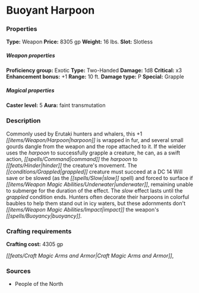 ﻿---
Title: "Buoyant Harpoon"
Type: "Weapon"
Price: "8305 gp"
Weight: "16 lbs."
Slot: "Slotless"
Proficiency group: "Exotic"
Weapon properties Type: "Two-Handed"
Damage: "1d8"
Critical: "x3"
Enhancement bonus: "+1"
Range: "10 ft."
Damage type: "P"
Special: "Grapple"
Caster level: "5"
Aura: "faint transmutation"
Description: |
  "Commonly used by Erutaki hunters and whalers, this _+1 harpoon_ is wrapped in fur, and several small gourds dangle from the weapon and the rope attached to it. If the wielder uses the harpoon to successfully grapple a creature, he can, as a swift action, command the harpoon to hinder the creature's movement. The grappled creature must succeed at a DC 14 Will save or be slowed (as the _slow_ spell) and forced to surface if underwater, remaining unable to submerge for the duration of the effect. The _slow_ effect lasts until the grappled condition ends. Hunters often decorate their harpoons in colorful baubles to help them stand out in icy waters, but these adornments don't impact the weapon's buoyancy."
Crafting cost: "4305 gp"
Sources: "['People of the North']"
---

# Buoyant Harpoon

### Properties

**Type:** Weapon **Price:** 8305 gp **Weight:** 16 lbs. **Slot:** Slotless

##### Weapon properties

**Proficiency group:** Exotic **Type:** Two-Handed **Damage:** 1d8 **Critical:** x3 **Enhancement bonus:** +1 **Range:** 10 ft. **Damage type:** P **Special:** Grapple

##### Magical properties

**Caster level:** 5 **Aura:** faint transmutation

### Description

Commonly used by Erutaki hunters and whalers, this +1 _[[items/Weapon/Harpoon|harpoon]]_ is wrapped in fur, and several small gourds dangle from the weapon and the rope attached to it. If the wielder uses the _harpoon_ to successfully grapple a creature, he can, as a swift action, _[[spells/Command|command]]_ the _harpoon_ to _[[feats/Hinder|hinder]]_ the creature's movement. The _[[conditions/Grappled|grappled]]_ creature must succeed at a DC 14 Will save or be slowed (as the _[[spells/Slow|slow]]_ spell) and forced to surface if _[[items/Weapon Magic Abilities/Underwater|underwater]]_, remaining unable to submerge for the duration of the effect. The _slow_ effect lasts until the _grappled_ condition ends. Hunters often decorate their harpoons in colorful baubles to help them stand out in icy waters, but these adornments don't _[[items/Weapon Magic Abilities/Impact|impact]]_ the weapon's _[[spells/Buoyancy|buoyancy]]_.

### Crafting requirements

**Crafting cost:** 4305 gp

_[[feats/Craft Magic Arms and Armor|Craft Magic Arms and Armor]]_,

### Sources

* People of the North